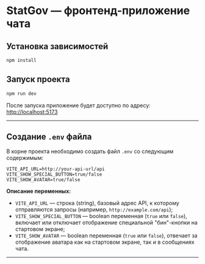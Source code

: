 # StatGov — фронтенд-приложение чата

## Установка зависимостей

```bash
npm install
```

## Запуск проекта

```bash
npm run dev
```

После запуска приложение будет доступно по адресу:  
[http://localhost:5173](http://localhost:5173)

---

## Создание `.env` файла

В корне проекта необходимо создать файл `.env` со следующим содержимым:

```env
VITE_API_URL=http://your-api-url/api
VITE_SHOW_SPECIAL_BUTTON=true/false
VITE_SHOW_AVATAR=true/false
```

**Описание переменных:**

-  `VITE_API_URL` — строка (string), базовый адрес API, к которому отправляются запросы (например, `http://example.com/api`);
-  `VITE_SHOW_SPECIAL_BUTTON` — boolean переменная (`true` или `false`), включает или отключает отображение специальной "бин"-кнопки на стартовом экране;
-  `VITE_SHOW_AVATAR` — boolean переменная (`true` или `false`), отвечает за отображение аватара как на стартовом экране, так и в сообщениях чата.

---
